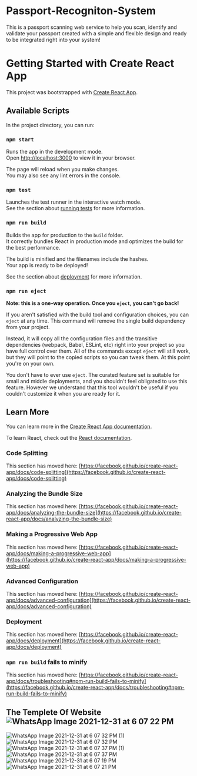 # Passport-Recogniton-System
 This is a passport scanning web service to help you scan, identify and validate your passport created with a simple and flexible design and ready to be integrated right into your system!
# Getting Started with Create React App

This project was bootstrapped with [Create React App](https://github.com/facebook/create-react-app).

## Available Scripts

In the project directory, you can run:

### `npm start`

Runs the app in the development mode.\
Open [http://localhost:3000](http://localhost:3000) to view it in your browser.

The page will reload when you make changes.\
You may also see any lint errors in the console.

### `npm test`

Launches the test runner in the interactive watch mode.\
See the section about [running tests](https://facebook.github.io/create-react-app/docs/running-tests) for more information.

### `npm run build`

Builds the app for production to the `build` folder.\
It correctly bundles React in production mode and optimizes the build for the best performance.

The build is minified and the filenames include the hashes.\
Your app is ready to be deployed!

See the section about [deployment](https://facebook.github.io/create-react-app/docs/deployment) for more information.

### `npm run eject`

**Note: this is a one-way operation. Once you `eject`, you can't go back!**

If you aren't satisfied with the build tool and configuration choices, you can `eject` at any time. This command will remove the single build dependency from your project.

Instead, it will copy all the configuration files and the transitive dependencies (webpack, Babel, ESLint, etc) right into your project so you have full control over them. All of the commands except `eject` will still work, but they will point to the copied scripts so you can tweak them. At this point you're on your own.

You don't have to ever use `eject`. The curated feature set is suitable for small and middle deployments, and you shouldn't feel obligated to use this feature. However we understand that this tool wouldn't be useful if you couldn't customize it when you are ready for it.

## Learn More

You can learn more in the [Create React App documentation](https://facebook.github.io/create-react-app/docs/getting-started).

To learn React, check out the [React documentation](https://reactjs.org/).

### Code Splitting

This section has moved here: [https://facebook.github.io/create-react-app/docs/code-splitting](https://facebook.github.io/create-react-app/docs/code-splitting)

### Analyzing the Bundle Size

This section has moved here: [https://facebook.github.io/create-react-app/docs/analyzing-the-bundle-size](https://facebook.github.io/create-react-app/docs/analyzing-the-bundle-size)

### Making a Progressive Web App

This section has moved here: [https://facebook.github.io/create-react-app/docs/making-a-progressive-web-app](https://facebook.github.io/create-react-app/docs/making-a-progressive-web-app)

### Advanced Configuration

This section has moved here: [https://facebook.github.io/create-react-app/docs/advanced-configuration](https://facebook.github.io/create-react-app/docs/advanced-configuration)

### Deployment

This section has moved here: [https://facebook.github.io/create-react-app/docs/deployment](https://facebook.github.io/create-react-app/docs/deployment)

### `npm run build` fails to minify

This section has moved here: [https://facebook.github.io/create-react-app/docs/troubleshooting#npm-run-build-fails-to-minify](https://facebook.github.io/create-react-app/docs/troubleshooting#npm-run-build-fails-to-minify)
## The Templete Of Website![WhatsApp Image 2021-12-31 at 6 07 22 PM](https://user-images.githubusercontent.com/79394414/148140834-0d40446c-5365-45f2-9c6e-651182035b3c.jpeg)
![WhatsApp Image 2021-12-31 at 6 07 32 PM (1)](https://user-images.githubusercontent.com/79394414/148140838-d8f3bab4-b31f-48e1-9f66-1e81afae84fa.jpeg)
![WhatsApp Image 2021-12-31 at 6 07 32 PM](https://user-images.githubusercontent.com/79394414/148140840-1358d3b1-0226-40f3-8e36-02523c5b2d7c.jpeg)
![WhatsApp Image 2021-12-31 at 6 07 37 PM (1)](https://user-images.githubusercontent.com/79394414/148140842-bf25e6fd-4c59-4bc1-a8e8-7438126d1596.jpeg)
![WhatsApp Image 2021-12-31 at 6 07 37 PM](https://user-images.githubusercontent.com/79394414/148140843-2eca1e86-c02d-4ac2-bb15-bfc6a9bfd081.jpeg)
![WhatsApp Image 2021-12-31 at 6 07 19 PM](https://user-images.githubusercontent.com/79394414/148140844-1f9746bf-fb2c-4eb8-87e8-e5dc564f5126.jpeg)
![WhatsApp Image 2021-12-31 at 6 07 21 PM](https://user-images.githubusercontent.com/79394414/148140845-771118ac-67e7-416a-b51f-2ef66d7b40e9.jpeg)


